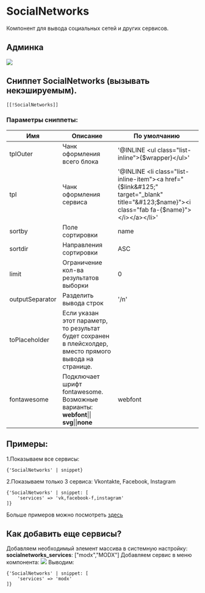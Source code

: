 # SocialNetworks
Компонент для вывода социальных сетей и других сервисов.

## **Админка**
![](https://file.modx.pro/files/c/0/2/c02d15be012dac76755dd5904ac04c29.jpg)

## **Cниппет SocialNetworks** (вызывать некэшируемым).
    [[!SocialNetworks]]

### **Параметры сниппеты:**
| Имя | Описание | По умолчанию |
| -- | -- | -- |
| tplOuter | Чанк оформления всего блока | '@INLINE &lt;ul class="list-inline"&gt;&#123;$wrapper&#125;&lt;/ul&gt;' | 
| tpl | Чанк оформления сервиса | '@INLINE &lt;li class="list-inline-item"&gt;&lt;a href="&#123;$link&#125;" target="_blank" title="&#123;$name&#125;"&gt;&lt;i class="fab fa-&#123;$name&#125;"&gt;&lt;/i&gt;&lt;/a&gt;&lt;/li&gt;' | 
| sortby | Поле сортировки | name |
| sortdir | Направления сортировки | ASC |
| limit | Ограничение кол-ва результатов выборки | 0 |
| outputSeparator | Разделить вывода строк | '/n' |
| toPlaceholder | Если указан этот параметр, то результат будет сохранен в плейсхолдер, вместо прямого вывода на странице. | | services | Список соц. сетей для вывода. Если пусто, то выводятся все сети. | |
| fontawesome | Подключает шрифт fontawesome. Возможные варианты: **webfont**\|\| **svg**\|\|**none** | webfont

## **Примеры:**
1.Показываем все сервисы:

    {'SocialNetworks' | snippet}

2.Показываем только 3 сервиса: Vkontakte, Facebook, Instagram

    {'SocialNetworks' | snippet: [
        'services' => 'vk,facebook-f,instagram'
    ]}
Больше примеров можно посмотреть [здесь](http://socialnetworks.boshnik.ru/#example)

## **Как добавить еще сервисы?**
Добавляем необходимый элемент массива в системную настройку: <strong>socialnetworks_services</strong>: ["modx","MODX"]
Добавляем сервис в меню компонента:
![](https://file.modx.pro/files/d/0/3/d03fc19b2ee246312aca5ea3a1f08302.jpg)
Выводим:

    {'SocialNetworks' | snippet: [
        'services' => 'modx'
    ]}